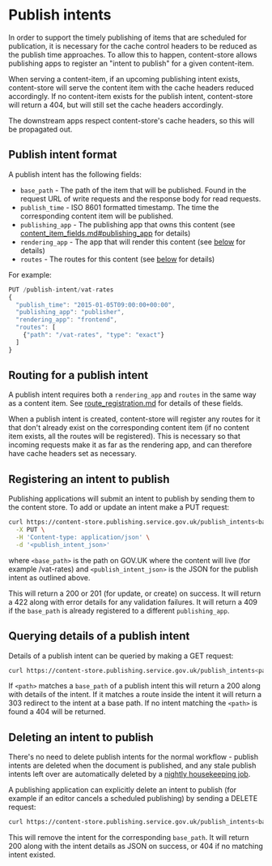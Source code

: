 # Publish intents

In order to support the timely publishing of items that are scheduled for
publication, it is necessary for the cache control headers to be reduced as the
publish time approaches.  To allow this to happen, content-store allows
publishing apps to register an "intent to publish" for a given content-item.

When serving a content-item, if an upcoming publishing intent exists,
content-store will serve the content item with the cache headers reduced
accordingly.  If no content-item exists for the publish intent, content-store
will return a 404, but will still set the cache headers accordingly.

The downstream apps respect content-store's cache headers, so this will be
propagated out.

## Publish intent format

A publish intent has the following fields:

* `base_path` - The path of the item that will be published. Found in the
request URL of write requests and the response body for read requests.
* `publish_time` - ISO 8601 formatted timestamp. The time the corresponding
  content item will be published.
* `publishing_app` - The publishing app that owns this content (see
  [content_item_fields.md#publishing_app](content_item_fields.md#publishing_app)
  for details)
* `rendering_app` - The app that will render this content (see
  [below](#routing-for-a-publish-intent) for details)
* `routes` - The routes for this content (see
  [below](#routing-for-a-publish-intent) for details)

For example:

``` js
PUT /publish-intent/vat-rates
{
  "publish_time": "2015-01-05T09:00:00+00:00",
  "publishing_app": "publisher",
  "rendering_app": "frontend",
  "routes": [
    {"path": "/vat-rates", "type": "exact"}
  ]
}
```

## Routing for a publish intent

A publish intent requires both a `rendering_app` and `routes` in the same way
as a content item.  See [route_registration.md](route_registration.md) for
details of these fields.

When a publish intent is created, content-store will register any routes for it
that don't already exist on the corresponding content item (if no content item
exists, all the routes will be registered).  This is necessary so that incoming
requests make it as far as the rendering app, and can therefore have cache
headers set as necessary.

## Registering an intent to publish

Publishing applications will submit an intent to publish by sending them to the
content store. To add or update an intent make a PUT request:

``` sh
curl https://content-store.publishing.service.gov.uk/publish_intents<base_path> \
  -X PUT \
  -H 'Content-type: application/json' \
  -d '<publish_intent_json>'
```

where `<base_path>` is the path on GOV.UK where the content will live (for
example /vat-rates) and `<publish_intent_json>` is the JSON for the publish
intent as outlined above.

This will return a 200 or 201 (for update, or create) on success.  It will
return a 422 along with error details for any validation failures. It will
return a 409 if the `base_path` is already registered to a different
`publishing_app`.

## Querying details of a publish intent

Details of a publish intent can be queried by making a GET request:

``` sh
curl https://content-store.publishing.service.gov.uk/publish_intents<path>
```

If `<path>` matches a `base_path` of a publish intent this will return a 200
along with details of the intent. If it matches a route inside the intent it
will return a 303 redirect to the intent at a base path. If no intent matching
the `<path>` is found a 404 will be returned.

## Deleting an intent to publish

There's no need to delete publish intents for the normal workflow - publish
intents are deleted when the document is published, and any stale publish
intents left over are automatically deleted by a [nightly housekeeping
job](https://github.com/alphagov/content-store/blob/master/config/schedule.rb).

A publishing application can explicitly delete an intent to publish (for
example if an editor cancels a scheduled publishing) by sending a DELETE
request:

``` sh
curl https://content-store.publishing.service.gov.uk/publish_intents<base_path> -X DELETE
```

This will remove the intent for the corresponding `base_path`.  It will return
200 along with the intent details as JSON on success, or 404 if no matching
intent existed.

